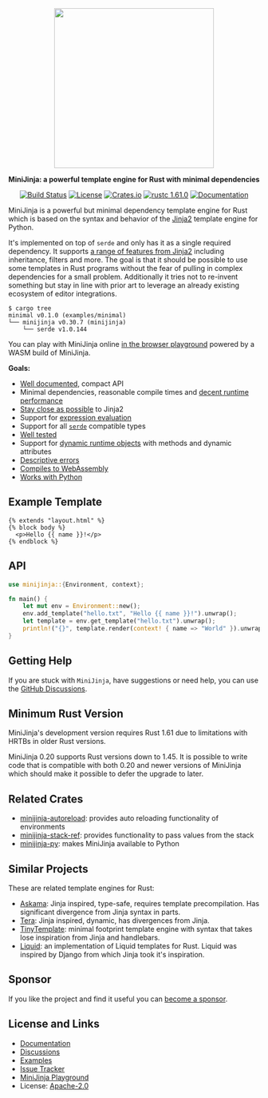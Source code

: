 <div align="center">
  <img src="https://github.com/mitsuhiko/minijinja/raw/main/artwork/logo.png" alt="" width=320>
  <p><strong>MiniJinja: a powerful template engine for Rust with minimal dependencies</strong></p>

[![Build Status](https://github.com/mitsuhiko/minijinja/workflows/Tests/badge.svg?branch=main)](https://github.com/mitsuhiko/minijinja/actions?query=workflow%3ATests)
[![License](https://img.shields.io/github/license/mitsuhiko/minijinja)](https://github.com/mitsuhiko/minijinja/blob/main/LICENSE)
[![Crates.io](https://img.shields.io/crates/d/minijinja.svg)](https://crates.io/crates/minijinja)
[![rustc 1.61.0](https://img.shields.io/badge/rust-1.61%2B-orange.svg)](https://img.shields.io/badge/rust-1.61%2B-orange.svg)
[![Documentation](https://docs.rs/minijinja/badge.svg)](https://docs.rs/minijinja)

</div>

MiniJinja is a powerful but minimal dependency template engine for Rust which
is based on the syntax and behavior of the
[Jinja2](https://jinja.palletsprojects.com/) template engine for Python.

It's implemented on top of `serde` and only has it as a single required
dependency. It supports [a range of features from Jinja2](https://github.com/mitsuhiko/minijinja/blob/main/COMPATIBILITY.md)
including inheritance, filters and more.  The goal is that it should be possible
to use some templates in Rust programs without the fear of pulling in complex
dependencies for a small problem.  Additionally it tries not to re-invent
something but stay in line with prior art to leverage an already existing
ecosystem of editor integrations.

```
$ cargo tree
minimal v0.1.0 (examples/minimal)
└── minijinja v0.30.7 (minijinja)
    └── serde v1.0.144
```

You can play with MiniJinja online [in the browser playground](https://mitsuhiko.github.io/minijinja-playground/)
powered by a WASM build of MiniJinja.

**Goals:**

* [Well documented](https://docs.rs/minijinja), compact API
* Minimal dependencies, reasonable compile times and [decent runtime performance](https://github.com/mitsuhiko/minijinja/tree/main/benchmarks#comparison-results)
* [Stay close as possible](https://github.com/mitsuhiko/minijinja/blob/main/COMPATIBILITY.md) to Jinja2
* Support for [expression evaluation](https://docs.rs/minijinja/latest/minijinja/struct.Expression.html)
* Support for all [`serde`](https://serde.rs) compatible types
* [Well tested](https://github.com/mitsuhiko/minijinja/tree/main/minijinja/tests)
* Support for [dynamic runtime objects](https://docs.rs/minijinja/latest/minijinja/value/trait.Object.html) with methods and dynamic attributes
* [Descriptive errors](https://github.com/mitsuhiko/minijinja/tree/main/examples/error)
* [Compiles to WebAssembly](https://github.com/mitsuhiko/minijinja-playground/blob/main/src/lib.rs)
* [Works with Python](https://github.com/mitsuhiko/minijinja/tree/main/minijinja-py)

## Example Template

```jinja
{% extends "layout.html" %}
{% block body %}
  <p>Hello {{ name }}!</p>
{% endblock %}
```

## API

```rust
use minijinja::{Environment, context};

fn main() {
    let mut env = Environment::new();
    env.add_template("hello.txt", "Hello {{ name }}!").unwrap();
    let template = env.get_template("hello.txt").unwrap();
    println!("{}", template.render(context! { name => "World" }).unwrap());
}
```

## Getting Help

If you are stuck with `MiniJinja`, have suggestions or need help, you can use the
[GitHub Discussions](https://github.com/mitsuhiko/minijinja/discussions).

## Minimum Rust Version

MiniJinja's development version requires Rust 1.61 due to limitations with
HRTBs in older Rust versions.

MiniJinja 0.20 supports Rust versions down to 1.45.  It is possible to write
code that is compatible with both 0.20 and newer versions of MiniJinja which
should make it possible to defer the upgrade to later.

## Related Crates

* [minijinja-autoreload](https://github.com/mitsuhiko/minijinja/tree/main/minijinja-autoreload): provides
  auto reloading functionality of environments
* [minijinja-stack-ref](https://github.com/mitsuhiko/minijinja/tree/main/minijinja-stack-ref): provides
  functionality to pass values from the stack
* [minijinja-py](https://github.com/mitsuhiko/minijinja/tree/main/minijinja-py): makes MiniJinja
  available to Python

## Similar Projects

These are related template engines for Rust:

* [Askama](https://crates.io/crates/askama): Jinja inspired, type-safe, requires template
  precompilation. Has significant divergence from Jinja syntax in parts.
* [Tera](https://crates.io/crates/tera): Jinja inspired, dynamic, has divergences from Jinja.
* [TinyTemplate](https://crates.io/crates/tinytemplate): minimal footprint template engine
  with syntax that takes lose inspiration from Jinja and handlebars.
* [Liquid](https://crates.io/crates/liquid): an implementation of Liquid templates for Rust.
  Liquid was inspired by Django from which Jinja took it's inspiration.

## Sponsor

If you like the project and find it useful you can [become a
sponsor](https://github.com/sponsors/mitsuhiko).

## License and Links

- [Documentation](https://docs.rs/minijinja/)
- [Discussions](https://github.com/mitsuhiko/minijinja/discussions)
- [Examples](https://github.com/mitsuhiko/minijinja/tree/main/examples)
- [Issue Tracker](https://github.com/mitsuhiko/minijinja/issues)
- [MiniJinja Playground](https://mitsuhiko.github.io/minijinja-playground/)
- License: [Apache-2.0](https://github.com/mitsuhiko/minijinja/blob/main/LICENSE)
